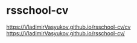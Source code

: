 # rsschool-cv
https://VladimirVasyukov.github.io/rsschool-cv/cv
https://VladimirVasyukov.github.io/rsschool-cv/
